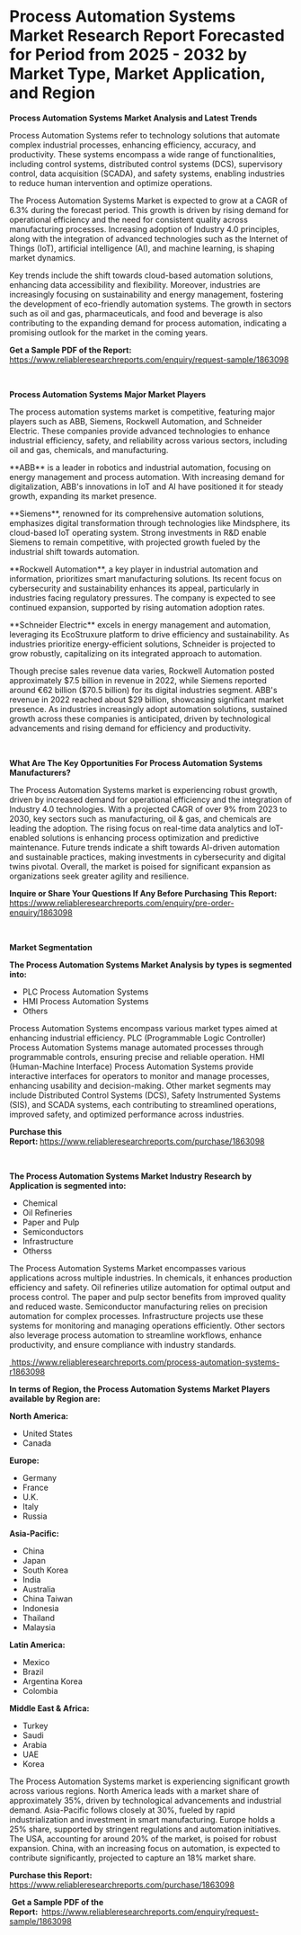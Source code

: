 <p><h1>Process Automation Systems Market Research Report Forecasted for Period from 2025 -  2032 by Market Type, Market Application, and Region</h1></p><p><strong>Process Automation Systems Market Analysis and Latest Trends</strong></p>
<p><p>Process Automation Systems refer to technology solutions that automate complex industrial processes, enhancing efficiency, accuracy, and productivity. These systems encompass a wide range of functionalities, including control systems, distributed control systems (DCS), supervisory control, data acquisition (SCADA), and safety systems, enabling industries to reduce human intervention and optimize operations.</p><p>The Process Automation Systems Market is expected to grow at a CAGR of 6.3% during the forecast period. This growth is driven by rising demand for operational efficiency and the need for consistent quality across manufacturing processes. Increasing adoption of Industry 4.0 principles, along with the integration of advanced technologies such as the Internet of Things (IoT), artificial intelligence (AI), and machine learning, is shaping market dynamics. </p><p>Key trends include the shift towards cloud-based automation solutions, enhancing data accessibility and flexibility. Moreover, industries are increasingly focusing on sustainability and energy management, fostering the development of eco-friendly automation systems. The growth in sectors such as oil and gas, pharmaceuticals, and food and beverage is also contributing to the expanding demand for process automation, indicating a promising outlook for the market in the coming years.</p></p>
<p><strong>Get a Sample PDF of the Report:&nbsp;</strong> <a href="https://www.reliableresearchreports.com/enquiry/request-sample/1863098?utm_campaign=3563&utm_medium=2&utm_source=Github&utm_content=ia&utm_term=16042025&utm_id=process-automation-systems">https://www.reliableresearchreports.com/enquiry/request-sample/1863098</a></p>
<p>&nbsp;</p>
<p><strong>Process Automation Systems Major Market Players</strong></p>
<p><p>The process automation systems market is competitive, featuring major players such as ABB, Siemens, Rockwell Automation, and Schneider Electric. These companies provide advanced technologies to enhance industrial efficiency, safety, and reliability across various sectors, including oil and gas, chemicals, and manufacturing.</p><p>**ABB** is a leader in robotics and industrial automation, focusing on energy management and process automation. With increasing demand for digitalization, ABB's innovations in IoT and AI have positioned it for steady growth, expanding its market presence.</p><p>**Siemens**, renowned for its comprehensive automation solutions, emphasizes digital transformation through technologies like Mindsphere, its cloud-based IoT operating system. Strong investments in R&D enable Siemens to remain competitive, with projected growth fueled by the industrial shift towards automation.</p><p>**Rockwell Automation**, a key player in industrial automation and information, prioritizes smart manufacturing solutions. Its recent focus on cybersecurity and sustainability enhances its appeal, particularly in industries facing regulatory pressures. The company is expected to see continued expansion, supported by rising automation adoption rates.</p><p>**Schneider Electric** excels in energy management and automation, leveraging its EcoStruxure platform to drive efficiency and sustainability. As industries prioritize energy-efficient solutions, Schneider is projected to grow robustly, capitalizing on its integrated approach to automation.</p><p>Though precise sales revenue data varies, Rockwell Automation posted approximately $7.5 billion in revenue in 2022, while Siemens reported around €62 billion ($70.5 billion) for its digital industries segment. ABB's revenue in 2022 reached about $29 billion, showcasing significant market presence. As industries increasingly adopt automation solutions, sustained growth across these companies is anticipated, driven by technological advancements and rising demand for efficiency and productivity.</p></p>
<p>&nbsp;</p>
<p><strong>What Are The Key Opportunities For Process Automation Systems Manufacturers?</strong></p>
<p><p>The Process Automation Systems market is experiencing robust growth, driven by increased demand for operational efficiency and the integration of Industry 4.0 technologies. With a projected CAGR of over 9% from 2023 to 2030, key sectors such as manufacturing, oil & gas, and chemicals are leading the adoption. The rising focus on real-time data analytics and IoT-enabled solutions is enhancing process optimization and predictive maintenance. Future trends indicate a shift towards AI-driven automation and sustainable practices, making investments in cybersecurity and digital twins pivotal. Overall, the market is poised for significant expansion as organizations seek greater agility and resilience.</p></p>
<p><strong>Inquire or Share Your Questions If Any Before Purchasing This Report:</strong> <a href="https://www.reliableresearchreports.com/enquiry/pre-order-enquiry/1863098?utm_campaign=3563&utm_medium=2&utm_source=Github&utm_content=ia&utm_term=16042025&utm_id=process-automation-systems">https://www.reliableresearchreports.com/enquiry/pre-order-enquiry/1863098</a></p>
<p>&nbsp;</p>
<p><strong>Market Segmentation</strong></p>
<p><strong>The Process Automation Systems Market Analysis by types is segmented into:</strong></p>
<p><ul><li>PLC Process Automation Systems</li><li>HMI Process Automation Systems</li><li>Others</li></ul></p>
<p><p>Process Automation Systems encompass various market types aimed at enhancing industrial efficiency. PLC (Programmable Logic Controller) Process Automation Systems manage automated processes through programmable controls, ensuring precise and reliable operation. HMI (Human-Machine Interface) Process Automation Systems provide interactive interfaces for operators to monitor and manage processes, enhancing usability and decision-making. Other market segments may include Distributed Control Systems (DCS), Safety Instrumented Systems (SIS), and SCADA systems, each contributing to streamlined operations, improved safety, and optimized performance across industries.</p></p>
<p><strong>Purchase this Report:&nbsp;</strong><a href="https://www.reliableresearchreports.com/purchase/1863098?utm_campaign=3563&utm_medium=2&utm_source=Github&utm_content=ia&utm_term=16042025&utm_id=process-automation-systems">https://www.reliableresearchreports.com/purchase/1863098</a></p>
<p>&nbsp;</p>
<p><strong>The Process Automation Systems Market Industry Research by Application is segmented into:</strong></p>
<p><ul><li>Chemical</li><li>Oil Refineries</li><li>Paper and Pulp</li><li>Semiconductors</li><li>Infrastructure</li><li>Otherss</li></ul></p>
<p><p>The Process Automation Systems Market encompasses various applications across multiple industries. In chemicals, it enhances production efficiency and safety. Oil refineries utilize automation for optimal output and process control. The paper and pulp sector benefits from improved quality and reduced waste. Semiconductor manufacturing relies on precision automation for complex processes. Infrastructure projects use these systems for monitoring and managing operations efficiently. Other sectors also leverage process automation to streamline workflows, enhance productivity, and ensure compliance with industry standards.</p></p>
<p><a href="https://www.reliableresearchreports.com/process-automation-systems-r1863098?utm_campaign=3563&utm_medium=2&utm_source=Github&utm_content=ia&utm_term=16042025&utm_id=process-automation-systems">&nbsp;https://www.reliableresearchreports.com/process-automation-systems-r1863098</a></p>
<p><strong>In terms of Region, the Process Automation Systems Market Players available by Region are:</strong></p>
<p>
    <p> <strong> North America: </strong>
        <ul>
            <li>United States</li>
            <li>Canada</li>
        </ul>
        </p> 
    <p> <strong> Europe: </strong>
        <ul>
            <li>Germany</li>
            <li>France</li>
            <li>U.K.</li>
            <li>Italy</li>
            <li>Russia</li>
        </ul>
        </p> 
    <p> <strong> Asia-Pacific: </strong>
        <ul>
            <li>China</li>
            <li>Japan</li>
            <li>South Korea</li>
            <li>India</li>
            <li>Australia</li>
            <li>China Taiwan</li>
            <li>Indonesia</li>
            <li>Thailand</li>
            <li>Malaysia</li>
        </ul>
        </p> 
    <p> <strong> Latin America: </strong>
        <ul>
            <li>Mexico</li>
            <li>Brazil</li>
            <li>Argentina Korea</li>
            <li>Colombia</li>
        </ul>
        </p> 
    <p> <strong> Middle East & Africa: </strong>
        <ul>
            <li>Turkey</li>
            <li>Saudi</li>
            <li>Arabia</li>
            <li>UAE</li>
            <li>Korea</li>
        </ul>
    </p>
    </p>
<p><p>The Process Automation Systems market is experiencing significant growth across various regions. North America leads with a market share of approximately 35%, driven by technological advancements and industrial demand. Asia-Pacific follows closely at 30%, fueled by rapid industrialization and investment in smart manufacturing. Europe holds a 25% share, supported by stringent regulations and automation initiatives. The USA, accounting for around 20% of the market, is poised for robust expansion. China, with an increasing focus on automation, is expected to contribute significantly, projected to capture an 18% market share.</p></p>
<p><strong>Purchase this Report: </strong><a href="https://www.reliableresearchreports.com/purchase/1863098?utm_campaign=3563&utm_medium=2&utm_source=Github&utm_content=ia&utm_term=16042025&utm_id=process-automation-systems">https://www.reliableresearchreports.com/purchase/1863098</a></p>
<p>&nbsp;<strong>Get a Sample PDF of the Report:&nbsp;&nbsp;</strong><a href="https://www.reliableresearchreports.com/enquiry/request-sample/1863098?utm_campaign=3563&utm_medium=2&utm_source=Github&utm_content=ia&utm_term=16042025&utm_id=process-automation-systems">https://www.reliableresearchreports.com/enquiry/request-sample/1863098</a></p>
<p><strong></strong></p>
<p><p></p><p></p><p></p></p>